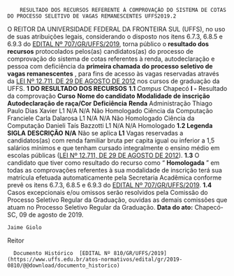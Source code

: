         RESULTADO DOS RECURSOS REFERENTE À COMPROVAÇÃO DO SISTEMA DE COTAS DO PROCESSO SELETIVO DE VAGAS REMANESCENTES UFFS2019.2  

 O REITOR DA UNIVERSIDADE FEDERAL DA FRONTEIRA SUL (UFFS), no uso de suas atribuições legais, considerando o disposto nos itens 6.7.3, 6.8.5 e 6.9.3 do [EDITAL Nº 707/GR/UFFS/2019](https://www.uffs.edu.br/atos-normativos/edital/gr/2019-0707), torna público o **resultado dos recursos** protocolados pelos(as) candidatos(as) do processo de comprovação do sistema de cotas referentes à renda, autodeclaração e pessoa com deficiência da **primeira chamada** **do processo seletivo de vagas remanescentes** , para fins de acesso às vagas reservadas através da [LEI Nº 12.711, DE 29 DE AGOSTO DE 2012](http://www.planalto.gov.br/ccivil_03/_ato2011-2014/2012/lei/l12711.htm) nos cursos de graduação da UFFS.  **1 DO RESULTADO DOS RECURSOS** **1.1**  *Campus*  Chapecó **I -**  Resultado da comprovação     **Curso**   **Nome do candidato**   **Modalidade de inscrição**   **Autodeclaração de raça/Cor**   **Deficiência**   **Renda**     Administração   Thiago Paulo Dias Xavier   L1   N/A   N/A   Não Homologado     Ciência da Computação   Franciele Carla Dalarosa   L1   N/A   N/A   Não Homologado     Ciência da Computação   Danieli Taís Bazzotti   L1   N/A   N/A   Homologado     **1.2 Legenda**     **SIGLA**   **DESCRIÇÃO**     **N/A**   Não se aplica     **L1**   Vagas reservadas a candidatos(as) com renda familiar bruta per capita igual ou inferior a 1,5 salários mínimos e que tenham cursado integralmente o ensino médio em escolas públicas ([LEI Nº 12.711, DE 29 DE AGOSTO DE 2012](http://www.planalto.gov.br/ccivil_03/_ato2011-2014/2012/lei/l12711.htm)).     **1.3**  O candidato que tiver como resultado do recurso como “ **Homologada** ” em todas as comprovações referentes à sua modalidade de inscrição terá sua matrícula efetuada automaticamente pela Secretaria Acadêmica conforme prevê os itens 6.7.3, 6.8.5 e 6.9.3 do [EDITAL Nº 707/GR/UFFS/2019](https://www.uffs.edu.br/atos-normativos/edital/gr/2019-0707). **1.4**  Casos excepcionais e/ou omissos serão resolvidos pela Comissão do Processo Seletivo Regular da Graduação, ouvidas as demais comissões que atuam no Processo Seletivo Regular da Graduação.        **Data do ato:** Chapecó-SC, 09 de agosto de 2019.   
 

    Jaime Giolo   
 Reitor 

      Documento Histórico  [EDITAL Nº 810/GR/UFFS/2019](https://www.uffs.edu.br/atos-normativos/edital/gr/2019-0810/@@download/documento_historico)     
      